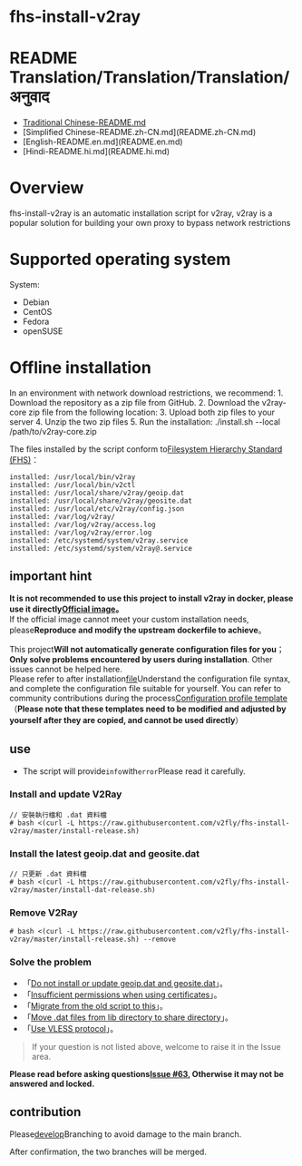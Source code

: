 # fhs-install-v2ray

# README Translation/Translation/Translation/अनुवाद

-   [Traditional Chinese-README.md](README.md)
-   [Simplified Chinese-README.zh-CN.md]\(README.zh-CN.md)
-   [English-README.en.md]\(README.en.md)
-   [Hindi-README.hi.md]\(README.hi.md)

# Overview

fhs-install-v2ray is an automatic installation script for v2ray, v2ray is a popular solution for building your own proxy to bypass network restrictions

# Supported operating system

System:

-   Debian
-   CentOS
-   Fedora
-   openSUSE

# Offline installation

In an environment with network download restrictions, we recommend:
1\. Download the repository as a zip file from GitHub.
2\. Download the v2ray-core zip file from the following location:
3\. Upload both zip files to your server
4\. Unzip the two zip files
5\. Run the installation: ./install.sh --local /path/to/v2ray-core.zip

The files installed by the script conform to[Filesystem Hierarchy Standard (FHS)](https://en.wikipedia.org/wiki/Filesystem_Hierarchy_Standard)：

    installed: /usr/local/bin/v2ray
    installed: /usr/local/bin/v2ctl
    installed: /usr/local/share/v2ray/geoip.dat
    installed: /usr/local/share/v2ray/geosite.dat
    installed: /usr/local/etc/v2ray/config.json
    installed: /var/log/v2ray/
    installed: /var/log/v2ray/access.log
    installed: /var/log/v2ray/error.log
    installed: /etc/systemd/system/v2ray.service
    installed: /etc/systemd/system/v2ray@.service

## important hint

**It is not recommended to use this project to install v2ray in docker, please use it directly[Official image](https://github.com/v2fly/docker)。**  
If the official image cannot meet your custom installation needs, please**Reproduce and modify the upstream dockerfile to achieve**。

This project**Will not automatically generate configuration files for you**；**Only solve problems encountered by users during installation**. Other issues cannot be helped here.  
Please refer to after installation[file](https://www.v2fly.org/)Understand the configuration file syntax, and complete the configuration file suitable for yourself. You can refer to community contributions during the process[Configuration profile template](https://github.com/v2fly/v2ray-examples)  
（**Please note that these templates need to be modified and adjusted by yourself after they are copied, and cannot be used directly**）

## use

-   The script will provide`info`with`error`Please read it carefully.

### Install and update V2Ray

    // 安裝執行檔和 .dat 資料檔
    # bash <(curl -L https://raw.githubusercontent.com/v2fly/fhs-install-v2ray/master/install-release.sh)

### Install the latest geoip.dat and geosite.dat

    // 只更新 .dat 資料檔
    # bash <(curl -L https://raw.githubusercontent.com/v2fly/fhs-install-v2ray/master/install-dat-release.sh)

### Remove V2Ray

    # bash <(curl -L https://raw.githubusercontent.com/v2fly/fhs-install-v2ray/master/install-release.sh) --remove

### Solve the problem

-   「[Do not install or update geoip.dat and geosite.dat](https://github.com/v2fly/fhs-install-v2ray/wiki/Do-not-install-or-update-geoip.dat-and-geosite.dat)」。
-   「[Insufficient permissions when using certificates](https://github.com/v2fly/fhs-install-v2ray/wiki/Insufficient-permissions-when-using-certificates)」。
-   「[Migrate from the old script to this](https://github.com/v2fly/fhs-install-v2ray/wiki/Migrate-from-the-old-script-to-this)」。
-   「[Move .dat files from lib directory to share directory](https://github.com/v2fly/fhs-install-v2ray/wiki/Move-.dat-files-from-lib-directory-to-share-directory)」。
-   「[Use VLESS protocol](https://github.com/v2fly/fhs-install-v2ray/wiki/To-use-the-VLESS-protocol)」。

> If your question is not listed above, welcome to raise it in the Issue area.

**Please read before asking questions[Issue #63](https://github.com/v2fly/fhs-install-v2ray/issues/63), Otherwise it may not be answered and locked.**

## contribution

Please[develop](https://github.com/v2fly/fhs-install-v2ray/tree/develop)Branching to avoid damage to the main branch.

After confirmation, the two branches will be merged.
